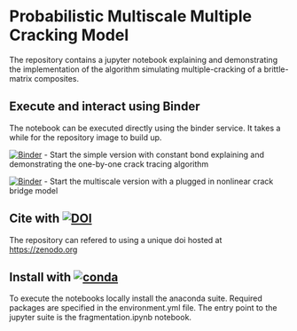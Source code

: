 # Probabilistic Multiscale Multiple Cracking Model

The repository contains a jupyter notebook explaining and demonstrating 
the implementation of the algorithm simulating multiple-cracking 
of a brittle-matrix composites.

## Execute and interact using Binder
The notebook can be executed directly
using the binder service. It takes a while for the repository image to build up.

[![Binder](https://mybinder.org/badge.svg)](https://mybinder.org/v2/gh/bmcs-group/bmcs_fragmentation.git/master?urlpath=%2Fapps%2Ffragmentation.ipynb) - Start the simple version with constant bond explaining and demonstrating the one-by-one crack tracing algorithm

[![Binder](https://mybinder.org/badge.svg)](https://mybinder.org/v2/gh/bmcs-group/bmcs_fragmentation.git/master?urlpath=%2Fapps%2Fpmcm.ipynb) - Start the multiscale version with a plugged in nonlinear crack bridge model 

## Cite with [![DOI](https://zenodo.org/badge/265839531.svg)](https://zenodo.org/badge/latestdoi/265839531)
The repository can refered to using a unique doi hosted at https://zenodo.org 

## Install with [![conda](https://anaconda.org/anaconda/spyder/badges/installer/conda.svg)](https://www.anaconda.com)
To execute the notebooks locally install the anaconda suite. Required packages
are specified in the environment.yml file. The entry point to the jupyter suite 
is the fragmentation.ipynb notebook.
